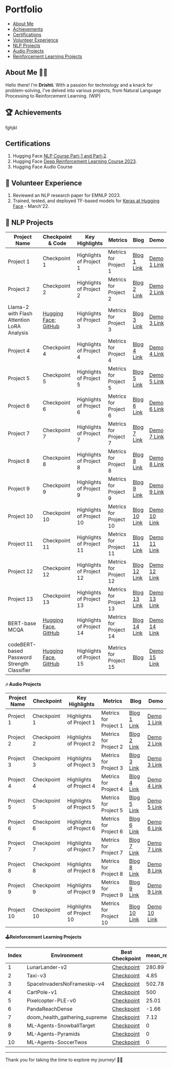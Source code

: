 # Portfolio

- [About Me](#)
- [Achievements](#)
- [Certifications](#)
- [Volunteer Experience](#)
- [NLP Projects](#)
- [Audio Projects](#)
- [Reinforcement Learning Projects](#)



## About Me 🙋‍♂️

Hello there! I'm **Drishti**. With a passion for technology and a knack for problem-solving, I've delved into various projects, from Natural Language Processing to Reinforcement Learning. (WIP)

## 🏆 Achievements

fghjkl

## Certifications

1. Hugging Face [NLP Course Part-1 and Part-2](https://drive.google.com/file/d/1au4ozu8qrj0cV3391OwtyWknEXkxmA2K/view?usp=sharing).
2. Hugging Face [Deep Reinforcement Learning Course 2023](https://github.com/DrishtiShrrrma/huggingface-RL-course-2023#huggingface-rl-course-2023).
3. Hugging Face Audio Course

## 💪 Volunteer Experience

1. Reviewed an NLP research paper for EMNLP 2023.
2. Trained, tested, and deployed TF-based models for [Keras at Hugging Face](https://huggingface.co/keras-io) - March'22.

## 🤖 NLP Projects

| Project Name       | Checkpoint & Code       | Key Highlights           | Metrics                  | Blog                    | Demo                  |
|--------------------|------------------|--------------------------|--------------------------|-------------------------|-----------------------|
| Project 1          | Checkpoint 1     | Highlights of Project 1  | Metrics for Project 1    | [Blog 1 Link](#)        | [Demo 1 Link](#)      |
| Project 2          | Checkpoint 2     | Highlights of Project 2  | Metrics for Project 2    | [Blog 2 Link](#)        | [Demo 2 Link](#)      |
| Llama-2 with Flash Attention LoRA Analysis         | [Hugging Face](https://huggingface.co/collections/DrishtiSharma/enhancing-llama-2-a-study-of-flash-attention-and-lora-rank-64fca1772d20ced4e936f326); [GitHub](#)     | Highlights of Project 3  | Metrics for Project 3    | [Blog 3 Link](#)        | [Demo 3 Link](#)      |
| Project 4          | Checkpoint 4     | Highlights of Project 4  | Metrics for Project 4    | [Blog 4 Link](#)        | [Demo 4 Link](#)      |
| Project 5          | Checkpoint 5     | Highlights of Project 5  | Metrics for Project 5    | [Blog 5 Link](#)        | [Demo 5 Link](#)      |
| Project 6          | Checkpoint 6     | Highlights of Project 6  | Metrics for Project 6    | [Blog 6 Link](#)        | [Demo 6 Link](#)      |
| Project 7          | Checkpoint 7     | Highlights of Project 7  | Metrics for Project 7    | [Blog 7 Link](#)        | [Demo 7 Link](#)      |
| Project 8          | Checkpoint 8     | Highlights of Project 8  | Metrics for Project 8    | [Blog 8 Link](#)        | [Demo 8 Link](#)      |
| Project 9          | Checkpoint 9     | Highlights of Project 9  | Metrics for Project 9    | [Blog 9 Link](#)        | [Demo 9 Link](#)      |
| Project 10         | Checkpoint 10    | Highlights of Project 10 | Metrics for Project 10   | [Blog 10 Link](#)       | [Demo 10 Link](#)     |
| Project 11         | Checkpoint 11    | Highlights of Project 11 | Metrics for Project 11   | [Blog 11 Link](#)       | [Demo 11 Link](#)     |
| Project 12         | Checkpoint 12    | Highlights of Project 12 | Metrics for Project 12   | [Blog 12 Link](#)       | [Demo 12 Link](#)     |
| Project 13         | Checkpoint 13    | Highlights of Project 13 | Metrics for Project 13   | [Blog 13 Link](#)       | [Demo 13 Link](#)     |
| BERT-base MCQA         | [Hugging Face](https://huggingface.co/DrishtiSharma/bert-base-uncased-cosmos-mcqa), [GitHub](https://github.com/DrishtiShrrrma/bert-base-uncased-cosmos-mcqa)    | Highlights of Project 14 | Metrics for Project 14   | [Blog 14 Link](#)       | [Demo 14 Link](#)     |
| codeBERT-based Password Strength Classifier         | [Hugging Face](https://huggingface.co/DrishtiSharma/codebert-base-password-strength-classifier-normal-weight-balancing), [GitHub](https://github.com/DrishtiShrrrma/codebert-base-password-strength-classifier/)| Highlights of Project 15 | Metrics for Project 15   | [Blog](https://github.com/DrishtiShrrrma/codebert-base-password-strength-classifier/blob/main/README.md)       | [Demo 15 Link](#)     |


#### 🎶 Audio Projects


| Project Name       | Checkpoint       | Key Highlights           | Metrics                  | Blog                    | Demo                  |
|--------------------|------------------|--------------------------|--------------------------|-------------------------|-----------------------|
| Project 1          | Checkpoint 1     | Highlights of Project 1  | Metrics for Project 1    | [Blog 1 Link](#)        | [Demo 1 Link](#)      |
| Project 2          | Checkpoint 2     | Highlights of Project 2  | Metrics for Project 2    | [Blog 2 Link](#)        | [Demo 2 Link](#)      |
| Project 3          | Checkpoint 3     | Highlights of Project 3  | Metrics for Project 3    | [Blog 3 Link](#)        | [Demo 3 Link](#)      |
| Project 4          | Checkpoint 4     | Highlights of Project 4  | Metrics for Project 4    | [Blog 4 Link](#)        | [Demo 4 Link](#)      |
| Project 5          | Checkpoint 5     | Highlights of Project 5  | Metrics for Project 5    | [Blog 5 Link](#)        | [Demo 5 Link](#)      |
| Project 6          | Checkpoint 6     | Highlights of Project 6  | Metrics for Project 6    | [Blog 6 Link](#)        | [Demo 6 Link](#)      |
| Project 7          | Checkpoint 7     | Highlights of Project 7  | Metrics for Project 7    | [Blog 7 Link](#)        | [Demo 7 Link](#)      |
| Project 8          | Checkpoint 8     | Highlights of Project 8  | Metrics for Project 8    | [Blog 8 Link](#)        | [Demo 8 Link](#)      |
| Project 9          | Checkpoint 9     | Highlights of Project 9  | Metrics for Project 9    | [Blog 9 Link](#)        | [Demo 9 Link](#)      |
| Project 10         | Checkpoint 10    | Highlights of Project 10 | Metrics for Project 10   | [Blog 10 Link](#)       | [Demo 10 Link](#)     |


#### 🕹Reinforcement Learning Projects

| Index | Environment                      | Best Checkpoint                                                                                                 | mean_reward | Demo                                                                                                                             |
|-------|----------------------------------|-----------------------------------------------------------------------------------------------------------------|-------------|----------------------------------------------------------------------------------------------------------------------------------|
| 1     | LunarLander-v2                  | [Checkpoint](https://huggingface.co/DrishtiSharma/PPO-LunarLander-v2-12M-steps-successive-training)           | 280.89      | [Demo](https://huggingface.co/DrishtiSharma/PPO-LunarLander-v2-12M-steps-successive-training/resolve/main/replay.mp4)           |
| 2     | Taxi-v3                          | [Checkpoint](https://huggingface.co/DrishtiSharma/q-Taxi-v3-100000-episodes)                                 | 4.85        | [Demo](https://huggingface.co/DrishtiSharma/q-Taxi-v3-100000-episodes/resolve/main/replay.mp4)                                 |
| 3     | SpaceInvadersNoFrameskip-v4      | [Checkpoint](https://huggingface.co/DrishtiSharma/dqn-SpaceInvadersNoFrameskip-v4-2M-steps)                  | 502.78      | [Demo](https://huggingface.co/DrishtiSharma/dqn-SpaceInvadersNoFrameskip-v4-2M-steps/resolve/main/replay.mp4)                  |
| 4     | CartPole-v1                      | [Checkpoint](https://huggingface.co/DrishtiSharma/Reinforce-CartPole-v1-10k-steps)                           | 500         | [Demo](https://huggingface.co/DrishtiSharma/Reinforce-CartPole-v1-10k-steps/resolve/main/replay.mp4)                           |
| 5     | Pixelcopter-PLE-v0               | [Checkpoint](https://huggingface.co/DrishtiSharma/Reinforce-PixelCopter-1L)                                 | 25.01       | [Demo](https://huggingface.co/DrishtiSharma/Reinforce-PixelCopter-1L/resolve/main/replay.mp4)                                 |
| 6     | PandaReachDense                  | [Checkpoint](https://huggingface.co/DrishtiSharma/a2c-PandaReachDense-v2)                                    | -1.66       | [Demo](https://huggingface.co/DrishtiSharma/a2c-PandaReachDense-v2/resolve/main/replay.mp4)                                    |
| 7     | doom_health_gathering_supreme    | [Checkpoint](https://huggingface.co/DrishtiSharma/rl_course_vizdoom_health_gathering_supreme)                 | 7.12        | [Demo](https://huggingface.co/DrishtiSharma/rl_course_vizdoom_health_gathering_supreme/resolve/main/replay.mp4)                 |
| 8     | ML-Agents-SnowballTarget         | [Checkpoint](https://huggingface.co/DrishtiSharma/ppo-SnowballTarget)                                         | 0           | Demo                                                                                                                       |
| 9     | ML-Agents-Pyramids               | [Checkpoint](https://huggingface.co/DrishtiSharma/ppo-Pyramids)                                               | 0           | Demo                                                                                                                       |
| 10    | ML-Agents-SoccerTwos             | [Checkpoint](https://huggingface.co/DrishtiSharma/SoccerTwos-numlayers-16)                                   | 0           | Demo                                                                                                                       |



</details>

---

Thank you for taking the time to explore my journey! 👨‍💻









<!--
**DrishtiShrrrma/DrishtiShrrrma** is a ✨ _special_ ✨ repository because its `README.md` (this file) appears on your GitHub profile.

Here are some ideas to get you started:

- 🔭 I’m currently working on ...
- 🌱 I’m currently learning ...
- 👯 I’m looking to collaborate on ...
- 🤔 I’m looking for help with ...
- 💬 Ask me about ...
- 📫 How to reach me: ...
- 😄 Pronouns: ...
- ⚡ Fun fact: ...
-->
